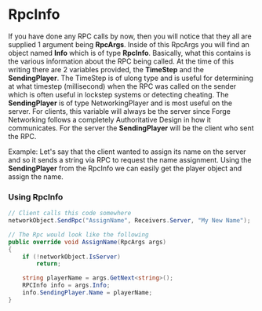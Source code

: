 # RpcInfo

If you have done any RPC calls by now, then you will notice that they all are supplied 1 argument being **RpcArgs**. Inside of this RpcArgs you will find an object named **Info** which is of type **RpcInfo**. Basically, what this contains is the various information about the RPC being called. At the time of this writing there are 2 variables provided, the **TimeStep** and the **SendingPlayer**. The TimeStep is of ulong type and is useful for determining at what timestep (millisecond) when the RPC was called on the sender which is often useful in lockstep systems or detecting cheating. The **SendingPlayer** is of type NetworkingPlayer and is most useful on the server. For clients, this variable will always be the server since Forge Networking follows a completely Authoritative Design in how it communicates. For the server the **SendingPlayer** will be the client who sent the RPC.

Example:  Let's say that the client wanted to assign its name on the server and so it sends a string via RPC to request the name assignment. Using the **SendingPlayer** from the RpcInfo we can easily get the player object and assign the name.

### Using RpcInfo
```csharp
// Client calls this code somewhere
networkObject.SendRpc("AssignName", Receivers.Server, "My New Name");

// The Rpc would look like the following
public override void AssignName(RpcArgs args)
{
	if (!networkObject.IsServer)
		return;

	string playerName = args.GetNext<string>();
	RPCInfo info = args.Info;
	info.SendingPlayer.Name = playerName;
}
```